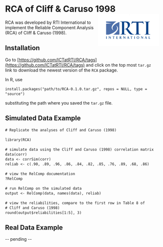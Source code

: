 RCA of Cliff &amp; Caruso 1998 <img src="man/figures/200px-Rti-logo.png" align="right" />
========================================================

RCA was developed by RTI International to implement the Reliable Component 
Analysis (RCA) of Cliff &amp; Caruso (1998).

## Installation

Go to [https://github.com/ICTatRTI/RCA/tags](https://github.com/ICTatRTI/RCA/tags)
and click on the top most `tar.gz` link to download the newest version of the `RCA` package.


In R, use

```
install.packages("path/to/RCA-0.1.0.tar.gz", repos = NULL, type = "source")
```

substituting the path where you saved the `tar.gz` file. 

## Simulated Data Example

```
# Replicate the analyses of Cliff and Caruso (1998)

library(RCA)

# simulate data using the Cliff and Caruso (1998) correlation matrix
data(corr)
data <- corrSim(corr)
reliab <- c(.90, .89, .96, .86, .84, .82, .85, .76, .89, .68, .86)

# view the RelComp documentation
?RelComp

# run RelComp on the simulated data
output <- RelComp(data, names(data), reliab)

# view the reliabilities, compare to the first row in Table 8 of 
# Cliff and Caruso (1998)
round(output$reliabilities[1:5], 3)
```

## Real Data Example

-- pending --
